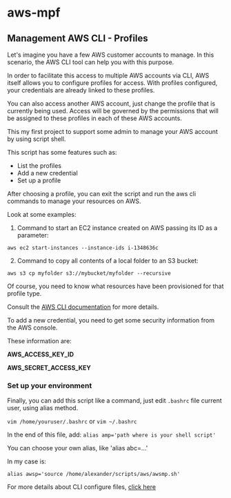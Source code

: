 # aws-mpf

## Management AWS CLI - Profiles

Let's imagine you have a few AWS customer accounts to manage. In this scenario, the AWS CLI tool can help you with this purpose.

In order to facilitate this access to multiple AWS accounts via CLI, AWS itself allows you to configure profiles for access. With profiles configured, your credentials are already linked to these profiles.

You can also access another AWS account, just change the profile that is currently being used.
Access will be governed by the permissions that will be assigned to these profiles in each of these AWS accounts.

This my first project to support some admin to manage your
AWS account by using script shell.

This script has some features such as:
* List the profiles
* Add a new credential
* Set up a profile

After choosing a profile, you can exit the script and run the aws cli commands to manage your resources on AWS.

Look at some examples:

1. Command to start an EC2 instance created on AWS passing its ID as a parameter:

`aws ec2 start-instances --instance-ids i-1348636c`

2. Command to copy all contents of a local folder to an S3 bucket:

`aws s3 cp myfolder s3://mybucket/myfolder --recursive`

Of course, you need to know what resources have been provisioned for that profile type.

Consult the [AWS CLI documentation](https://docs.aws.amazon.com/cli/index.html) for more details.

To add a new credential, you need to get some security information from the AWS console.

These information are:

**AWS_ACCESS_KEY_ID**

**AWS_SECRET_ACCESS_KEY**

### **Set up your environment**

Finally, you can add this script like a command, just edit `.bashrc` file current user, using alias method.

`vim /home/youruser/.bashrc`
or
`vim ~/.bashrc`

In the end of this file, add:
`alias amp='path where is your shell script'`

You can choose your own alias, like 'alias abc=...'

In my case is:

`alias awsp='source /home/alexander/scripts/aws/awsmp.sh'`

For more details about CLI configure files, [click here](https://docs.aws.amazon.com/cli/latest/userguide/cli-configure-files.html)

